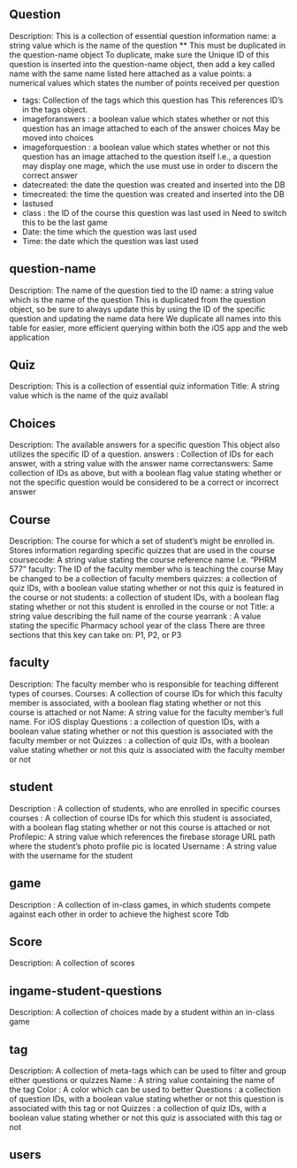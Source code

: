 ## Question
Description: This is a collection of essential question information
name: a string value which is the name of the question
** This must be duplicated in the question-name object
To duplicate, make sure the Unique ID of this question is inserted into the question-name object, then add a key called name with the same name listed here attached as a value
points: a numerical values which states the number of points received per question
* tags: Collection of the tags which this question has
This references ID’s in the tags object. 
* imageforanswers : a boolean value which states whether or not this question has an image attached to each of the answer choices
May be moved into choices 
* imageforquestion : a boolean value which states whether or not this question has an image attached to the question itself
I.e., a question may display one mage, which the use must use in order to discern the correct answer
* datecreated: the date the question was created and inserted into the DB
* timecreated: the time the question was created and inserted into the DB
* lastused
* class : the ID of the course this question was last used in
Need to switch this to be the last game
* Date: the time which the question was last used
* Time: the date which the question was last used
## question-name
Description: The name of the question tied to the ID
name: a string value which is the name of the question
This is duplicated from the question object, so be sure to always update this by using the ID of the specific question and updating the name data here
We duplicate all names into this table for easier, more efficient querying within both the iOS app and the web application
## Quiz
Description: This is a collection of essential quiz information
Title: A string value which is the name of the quiz
availabl
## Choices
Description: The available answers for a specific question
This object also utilizes the specific ID of a question.
answers : Collection of IDs for each answer, with a string value with the answer name
correctanswers: Same collection of IDs as above, but with a boolean flag value stating whether or not the specific question would be considered to be a correct or incorrect answer
## Course
Description: The course for which a set of student’s might be enrolled in. Stores information regarding specific quizzes that are used in the course
coursecode: A string value stating the course reference name
I.e. “PHRM 577”
faculty: The ID of the faculty member who is teaching the course
May be changed to be a collection of faculty members
quizzes: a collection of quiz IDs, with a boolean value stating whether or not this quiz is featured in the course or not
students: a collection of student IDs, with a boolean flag stating whether or not this student is enrolled in the course or not
Title: a string value describing the full name of the course
yearrank : A value stating the specific Pharmacy school year of the class
There are three sections that this key can take on: P1, P2, or P3
## faculty
Description: The faculty member who is responsible for teaching different types of courses. 
Courses: A collection of course IDs for which this faculty member is associated, with a boolean flag stating whether or not this course is attached or not
Name: A string value for the faculty member’s full name. 
For iOS display
Questions :  a collection of question IDs, with a boolean value stating whether or not this question is associated with the faculty member or not
Quizzes : a collection of quiz IDs, with a boolean value stating whether or not this quiz is associated with the faculty member or not
## student
Description : A collection of students, who are enrolled in specific courses
courses : A collection of course IDs for which this student is associated, with a boolean flag stating whether or not this course is attached or not
Profilepic: A string value which references the firebase storage URL path where the student’s photo profile pic is located
Username : A string value with the username for the student
## game
Description : A collection of in-class games, in which students compete against each other in order to achieve the highest score
Tdb
## Score
Description: A collection of scores 
## ingame-student-questions
Description: A collection of choices made by a student within an in-class game
## tag
Description: A collection of meta-tags which can be used to filter and group either questions or quizzes
Name : A string value containing the name of the tag
Color : A color which can be used to better
Questions : a collection of question IDs, with a boolean value stating whether or not this question is associated with this tag or not
Quizzes : a collection of quiz IDs, with a boolean value stating whether or not this quiz is associated with this tag or not
## users
